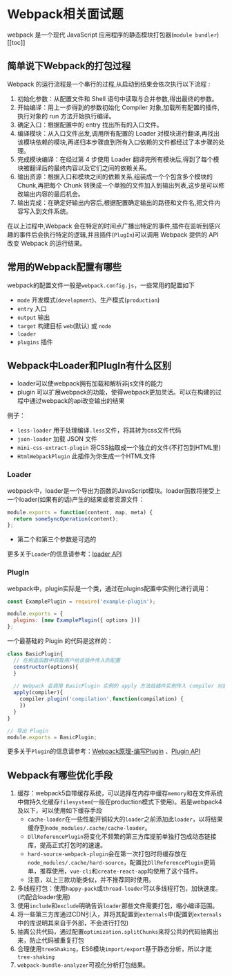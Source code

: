 # Webpack相关面试题
webpack 是一个现代 JavaScript 应用程序的静态模块打包器(`module bundler`)
[[toc]]

## 简单说下Webpack的打包过程
Webpack 的运行流程是一个串行的过程,从启动到结束会依次执行以下流程 :

1. 初始化参数：从配置文件和 Shell 语句中读取与合并参数,得出最终的参数。
2. 开始编译：用上一步得到的参数初始化 Compiler 对象,加载所有配置的插件,执行对象的 run 方法开始执行编译。
3. 确定入口：根据配置中的 entry 找出所有的入口文件。
4. 编译模块：从入口文件出发,调用所有配置的 Loader 对模块进行翻译,再找出该模块依赖的模块,再递归本步骤直到所有入口依赖的文件都经过了本步骤的处理。
5. 完成模块编译：在经过第 4 步使用 Loader 翻译完所有模块后,得到了每个模块被翻译后的最终内容以及它们之间的依赖关系。
6. 输出资源：根据入口和模块之间的依赖关系,组装成一个个包含多个模块的 Chunk,再把每个 Chunk 转换成一个单独的文件加入到输出列表,这步是可以修改输出内容的最后机会。
7. 输出完成：在确定好输出内容后,根据配置确定输出的路径和文件名,把文件内容写入到文件系统。

在以上过程中,Webpack 会在特定的时间点广播出特定的事件,插件在监听到感兴趣的事件后会执行特定的逻辑,并且插件(`PlugIn`)可以调用 Webpack 提供的 API 改变 Webpack 的运行结果。

## 常用的Webpack配置有哪些
webpack的配置文件一般是`webpack.config.js`，一些常用的配置如下
- `mode` 开发模式(`development`)、生产模式(`production`)
- `entry` 入口
- `output` 输出
- `target` 构建目标 `web`(默认) 或 `node`
- `loader`
- `plugins` 插件
## Webpack中Loader和PlugIn有什么区别
- loader可以使webpack拥有加载和解析非js文件的能力
- plugin 可以扩展webpack的功能，使得webpack更加灵活。可以在构建的过程中通过webpack的api改变输出的结果

例子：
- `less-loader` 用于处理编译`.less`文件，将其转为css文件代码
- `json-loader` 加载 JSON 文件
- `mini-css-extract-plugin` 将CSS抽取成一个独立的文件(不打包到HTML里)
- `HtmlWebpackPlugin` 此插件为你生成一个HTML文件

### Loader
webpack中，loader是一个导出为函数的JavaScript模块。loader函数将接受上一个loader(如果有的话)产生的结果或者资源文件：
```javascript
module.exports = function(content, map, meta) {
  return someSyncOperation(content);
};
```
- 第二个和第三个参数是可选的

更多关于`Loader`的信息请参考：[loader API](https://www.webpackjs.com/api/loaders/)

### PlugIn
webpack中，plugin实际是一个类，通过在plugins配置中实例化进行调用：
```javascript
const ExamplePlugin = require('example-plugin');

module.exports = {
  plugins: [new ExamplePlugin({ options })]
};
```
一个最基础的 Plugin 的代码是这样的：
```javascript
class BasicPlugin{
  // 在构造函数中获取用户给该插件传入的配置
  constructor(options){
  }
  
  // Webpack 会调用 BasicPlugin 实例的 apply 方法给插件实例传入 compiler 对象
  apply(compiler){
    compiler.plugin('compilation',function(compilation) {
    })
  }
}

// 导出 Plugin
module.exports = BasicPlugin;
```
更多关于`Plugin`的信息请参考：[Webpack原理-编写Plugin](https://segmentfault.com/a/1190000012840742) 、[Plugin API](https://www.webpackjs.com/api/plugins/)

## Webpack有哪些优化手段
1. 缓存：webpack5自带缓存系统，可以选择在内存中缓存`memory`和在文件系统中做持久化缓存`filesystem`(一般在production模式下使用)。若是webpack4及以下，可以使用如下缓存手段
    - `cache-loader`在一些性能开销较大的`loader`之前添加此`loader`，以将结果缓存到`node_modules/.cache/cache-loader`。
    - `DllReferencePlugin`将变化不频繁的第三方库提前单独打包成动态链接库，提高正式打包时的速速。
    - `hard-source-webpack-plugin`会在第一次打包时将缓存放在`node_modules/.cache/hard-source`，配置比`DllReferencePlugin`更简单，推荐使用，`vue-cli`和`create-react-app`均使用了这个插件。
    - 注意，以上三款功能类似，并不推荐同时使用。
2. 多线程打包：使用`happy-pack`或`thread-loader`可以多线程打包，加快速度。(均配合loader使用)
3. 使用`include`和`exclude`明确告诉`loader`那些文件需要打包，缩小编译范围。
5. 将一些第三方库通过CDN引入，并将其配置到`externals`中(配置到`externals`中的库说明其来自于外部，不会进行打包)
6. 抽离公共代码，通过配置`optimization.splitChunks`来将公共的代码抽离出来，防止代码被重复打包
7. 合理使用`treeShaking`，ES6模块`import/export`基于静态分析，所以才能`tree-shaking`
8. `webpack-bundle-analyzer`可视化分析打包结果。

